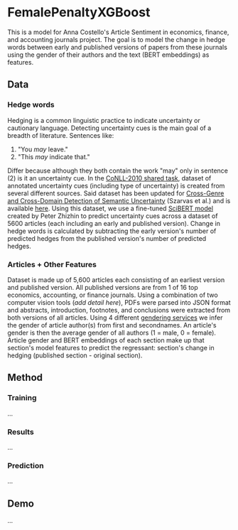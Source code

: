 # FemalePenaltyXGBoost
This is a model for Anna Costello's Article Sentiment in economics, finance, and accounting journals project. The goal is to model the change in hedge words between early and published versions of papers from these journals using the gender of their authors and the text (BERT embeddings) as features. 
## Data
### Hedge words
Hedging is a common linguistic practice to indicate uncertainty or cautionary language. Detecting uncertainty cues is the main goal of a breadth of literature. Sentences like:
1. "You *may* leave."
2. "This *may* indicate that."

Differ because although they both contain the work "may" only in sentence (2) is it an uncertainty cue. In the [CoNLL-2010 shared task](https://aclanthology.org/W10-3001.pdf), dataset of annotated uncertainty cues (including type of uncertainty) is created from several different sources. Said dataset has been updated for [Cross-Genre and Cross-Domain Detection of Semantic Uncertainty](https://www.mitpressjournals.org/doi/pdf/10.1162/COLI_a_00098) (Szarvas et al.) and is available [here](https://rgai.sed.hu/file/139). Using this dataset, we use a fine-tuned [SciBERT model](https://github.com/PeterZhizhin/BERTUncertaintyDetection) created by Peter Zhizhin to predict uncertainty cues across a dataset of 5600 articles (each including an early and published version). Change in hedge words is calculated by subtracting the early version's number of predicted hedges from the published version's number of predicted hedges.
### Articles + Other Features
Dataset is made up of 5,600 articles each consisting of an earliest version and published version. All published versions are from 1 of 16 top economics, accounting, or finance journals. Using a combination of two computer vision tools (*add detail here*), PDFs were parsed into JSON format and abstracts, introduction, footnotes, and conclusions were extracted from both versions of all articles. Using 4 different [gendering services](https://github.com/ek8terina/Gendering) we infer the gender of article author(s) from first and secondnames. An article's gender is then the average gender of all authors (1 = male, 0 = female). Article gender and BERT embeddings of each section make up that section's model features to predict the regressant: section's change in hedging (published section - original section). 
## Method
### Training
...
### Results
...
### Prediction
...
## Demo
...
